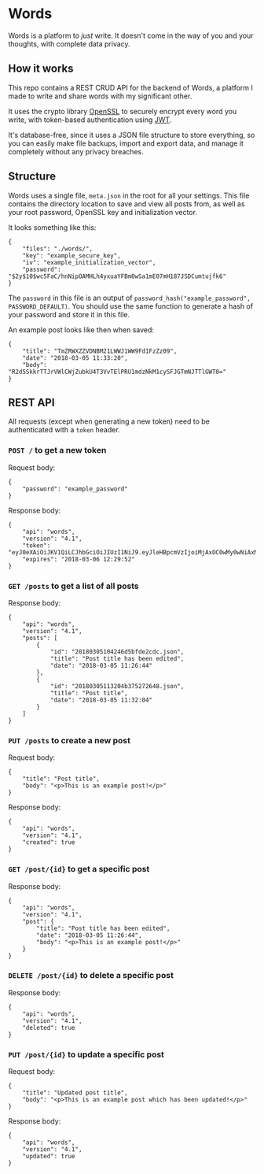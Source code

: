 # Words

Words is a platform to _just_ write. It doesn't come in the way of you and your thoughts, with complete data privacy.

## How it works

This repo contains a REST CRUD API for the backend of Words, a platform I made to write and share words with my significant other.

It uses the crypto library [OpenSSL](http://php.net/manual/en/intro.openssl.php) to securely encrypt every word you write, with token-based authentication using [JWT](https://github.com/firebase/php-jwt).

It's database-free, since it uses a JSON file structure to store everything, so you can easily make file backups, import and export data, and manage it completely without any privacy breaches.

## Structure

Words uses a single file, `meta.json` in the root for all your settings. This file contains the directory location to save and view all posts from, as well as your root password, OpenSSL key and initialization vector.

It looks something like this:

```
{
	"files": "./words/",
	"key": "example_secure_key",
	"iv": "example_initialization_vector",
	"password": "$2y$10$wc5FaC/hnNipOAMHLh4yxuaYFBm0wSa1mE07mH187JSDCumtujfk6"
}
```

The `password` in this file is an output of `password_hash("example_password", PASSWORD_DEFAULT)`. You should use the same function to generate a hash of your password and store it in this file.

An example post looks like then when saved:

```
{
    "title": "TmZRWXZZVDNBM21LWWJ1WW9Fd1FzZz09",
    "date": "2018-03-05 11:33:20",
    "body": "R2d5SkkrTTJrVWlCWjZubkU4T3VvTElPRU1mdzNkM1cySFJGTmNJTTlGWT0="
}
```

## REST API

All requests (except when generating a new token) need to be authenticated with a `token` header.

### `POST /` to get a new token

Request body:

```
{
	"password": "example_password"
}
```

Response body:

```
{
    "api": "words",
    "version": "4.1",
    "token": "eyJ0eXAiOiJKV1QiLCJhbGciOiJIUzI1NiJ9.eyJleHBpcmVzIjoiMjAxOC0wMy0wNiAxMjoyOTo1MiJ9.Coe969vqWQDmd34G04Y5HxOhOaz5citBOr5yEjxI6j0",
    "expires": "2018-03-06 12:29:52"
}
```

### `GET /posts` to get a list of all posts

Response body:

```
{
    "api": "words",
    "version": "4.1",
    "posts": [
        {
            "id": "20180305104246d5bfde2cdc.json",
            "title": "Post title has been edited",
            "date": "2018-03-05 11:26:44"
        },
        {
            "id": "20180305113204b375272648.json",
            "title": "Post title",
            "date": "2018-03-05 11:32:04"
        }
    ]
}
```

### `PUT /posts` to create a new post

Request body:

```
{
	"title": "Post title",
	"body": "<p>This is an example post!</p>"
}
```

Response body:

```
{
    "api": "words",
    "version": "4.1",
    "created": true
}
```

### `GET /post/{id}` to get a specific post

Response body:

```
{
    "api": "words",
    "version": "4.1",
    "post": {
        "title": "Post title has been edited",
        "date": "2018-03-05 11:26:44",
        "body": "<p>This is an example post!</p>"
    }
}
```

### `DELETE /post/{id}` to delete a specific post

Response body:

```
{
    "api": "words",
    "version": "4.1",
    "deleted": true
}
```

### `PUT /post/{id}` to update a specific post

Request body:

```
{
	"title": "Updated post title",
	"body": "<p>This is an example post which has been updated!</p>"
}
```

Response body:

```
{
    "api": "words",
    "version": "4.1",
    "updated": true
}
```
